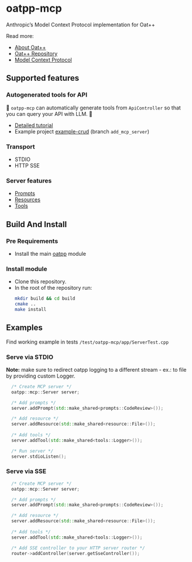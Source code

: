 # oatpp-mcp

Anthropic’s Model Context Protocol implementation for Oat++

Read more:
- [About Oat++](https://oatpp.io/)
- [Oat++ Repository](https://github.com/oatpp/oatpp)
- [Model Context Protocol](https://www.anthropic.com/news/model-context-protocol)

## Supported features

### Autogenerated tools for API

:tada: `oatpp-mcp` can automatically generate tools from `ApiController` so that you can query your API with LLM. :tada:  

- [Detailed tutorial](https://medium.com/oatpp/c-restful-web-service-with-autogenerated-mcp-server-to-connect-with-llms-156d68bbb661)
- Example project [example-crud](https://github.com/oatpp/example-crud) (branch `add_mcp_server`)

### Transport

- STDIO
- HTTP SSE

### Server features

- [Prompts](https://spec.modelcontextprotocol.io/specification/server/prompts/)
- [Resources](https://spec.modelcontextprotocol.io/specification/server/resources/)
- [Tools](https://spec.modelcontextprotocol.io/specification/server/tools/)

## Build And Install

### Pre Requirements

- Install the main [oatpp](https://github.com/oatpp/oatpp) module

### Install module

- Clone this repository.
- In the root of the repository run:
   ```bash
   mkdir build && cd build
   cmake ..
   make install
   ```
  
## Examples

Find working example in tests `/test/oatpp-mcp/app/ServerTest.cpp`

### Serve via STDIO

**Note:** make sure to redirect oatpp logging to a different stream - ex.: to file by providing custom Logger.

```cpp
  /* Create MCP server */
  oatpp::mcp::Server server;

  /* Add prompts */
  server.addPrompt(std::make_shared<prompts::CodeReview>());

  /* Add resource */
  server.addResource(std::make_shared<resource::File>());
  
  /* Add tools */
  server.addTool(std::make_shared<tools::Logger>());

  /* Run server */
  server.stdioListen(); 
```

### Serve via SSE

```cpp
  /* Create MCP server */
  oatpp::mcp::Server server;

  /* Add prompts */
  server.addPrompt(std::make_shared<prompts::CodeReview>());

  /* Add resource */
  server.addResource(std::make_shared<resource::File>());
  
  /* Add tools */
  server.addTool(std::make_shared<tools::Logger>());

  /* Add SSE controller to your HTTP server router */
  router->addController(server.getSseController());
```

